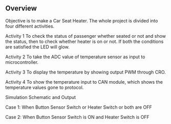 ## Overview

Objective is to make a Car Seat Heater. The whole project is divided into four different activities.

Activity 1
To check the status of passenger whether seated or not and show the status, then to check whether heater is on or not. If both the conditions are satisfied the LED will glow.

Activity 2
To take the ADC value of temperature sensor as input to microcontroller.

Activity 3
To display the temperature by showing output PWM through CRO.

Activity 4
To show the temperature input to CAN module, which shows the temperature values gone to protocol.

Simulation Schematic and Output

Case 1: When Button Sensor Switch or Heater Switch or both are OFF

Case 2: When Button Sensor Switch is ON and Heater Switch is OFF

